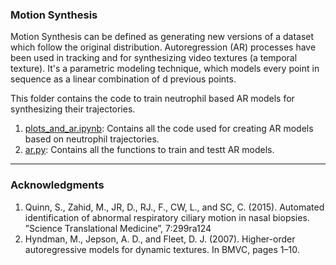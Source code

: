 ### Motion Synthesis
Motion Synthesis can be defined as generating new versions of a dataset which follow the original distribution. Autoregression (AR)
processes have been used in tracking and for synthesizing video textures (a temporal texture). It's a parametric modeling technique, which models every point in
sequence as a linear combination of d previous points.

This folder contains the code to train neutrophil based AR models for synthesizing their trajectories.
1. [plots_and_ar.ipynb](https://github.com/quinngroup/Neutrophils/blob/master/ar/plots_and_ar.ipynb): Contains all the code used for creating AR models based on neutrophil trajectories.
2. [ar.py](https://github.com/quinngroup/Neutrophils/blob/master/ar/ar.py): Contains all the functions to train and testt AR models.

---

### Acknowledgments
1. Quinn, S., Zahid, M., JR, D., RJ., F., CW, L., and SC, C. (2015).
Automated identification of abnormal respiratory ciliary motion in nasal biopsies. ”Science
Translational Medicine”, 7:299ra124
2. Hyndman, M., Jepson, A. D., and Fleet, D. J. (2007). Higher-order
autoregressive models for dynamic textures. In BMVC, pages 1–10.


